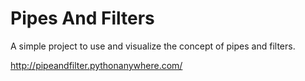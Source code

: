 # Pipes And Filters

A simple project to use and visualize the concept of pipes and filters.

http://pipeandfilter.pythonanywhere.com/
